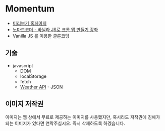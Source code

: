 # Momentum
- [미리보기 홈페이지](https://onlydev.github.io/Momentum2/)
- [노마드코더 - 바닐라 JS로 크롬 앱 만들기 강좌](https://nomadcoders.co/javascript-for-beginners/lobby)
- Vanilla JS 를 이용한 클론코딩

## 기술
- javascript
  - DOM
  - localStorage
  - fetch
  - [Weather API](https://openweathermap.org/) - JSON

## 이미지 저작권
이미지는 웹 상에서 무료로 제공하는 이미지를 사용했지만, 혹시라도 저작권에 침해가 되는 이미지가 있다면 연락주십시오.
즉시 삭제하도록 하겠습니다.

